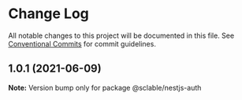 # Change Log

All notable changes to this project will be documented in this file.
See [Conventional Commits](https://conventionalcommits.org) for commit guidelines.

## 1.0.1 (2021-06-09)

**Note:** Version bump only for package @sclable/nestjs-auth
